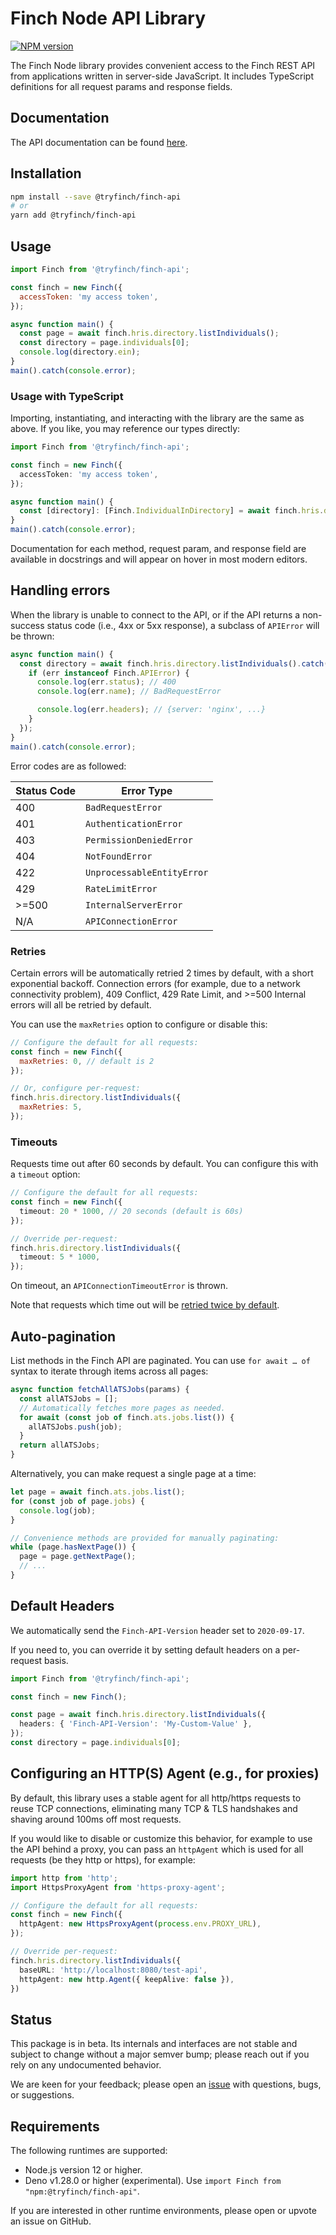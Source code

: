 # Finch Node API Library

[![NPM version](https://img.shields.io/npm/v/@tryfinch/finch-api.svg)](https://npmjs.org/package/@tryfinch/finch-api)

The Finch Node library provides convenient access to the Finch REST API from applications written in server-side JavaScript.
It includes TypeScript definitions for all request params and response fields.

## Documentation

The API documentation can be found [here](https://developer.tryfinch.com/).

## Installation

```sh
npm install --save @tryfinch/finch-api
# or
yarn add @tryfinch/finch-api
```

## Usage

```js
import Finch from '@tryfinch/finch-api';

const finch = new Finch({
  accessToken: 'my access token',
});

async function main() {
  const page = await finch.hris.directory.listIndividuals();
  const directory = page.individuals[0];
  console.log(directory.ein);
}
main().catch(console.error);
```

### Usage with TypeScript

Importing, instantiating, and interacting with the library are the same as above.
If you like, you may reference our types directly:

```ts
import Finch from '@tryfinch/finch-api';

const finch = new Finch({
  accessToken: 'my access token',
});

async function main() {
  const [directory]: [Finch.IndividualInDirectory] = await finch.hris.directory.listIndividuals();
}
main().catch(console.error);
```

Documentation for each method, request param, and response field are available in docstrings and will appear on hover in most modern editors.

## Handling errors

When the library is unable to connect to the API,
or if the API returns a non-success status code (i.e., 4xx or 5xx response),
a subclass of `APIError` will be thrown:

```ts
async function main() {
  const directory = await finch.hris.directory.listIndividuals().catch((err) => {
    if (err instanceof Finch.APIError) {
      console.log(err.status); // 400
      console.log(err.name); // BadRequestError

      console.log(err.headers); // {server: 'nginx', ...}
    }
  });
}
main().catch(console.error);
```

Error codes are as followed:

| Status Code | Error Type                 |
| ----------- | -------------------------- |
| 400         | `BadRequestError`          |
| 401         | `AuthenticationError`      |
| 403         | `PermissionDeniedError`    |
| 404         | `NotFoundError`            |
| 422         | `UnprocessableEntityError` |
| 429         | `RateLimitError`           |
| >=500       | `InternalServerError`      |
| N/A         | `APIConnectionError`       |

### Retries

Certain errors will be automatically retried 2 times by default, with a short exponential backoff.
Connection errors (for example, due to a network connectivity problem), 409 Conflict, 429 Rate Limit,
and >=500 Internal errors will all be retried by default.

You can use the `maxRetries` option to configure or disable this:

<!-- prettier-ignore -->
```js
// Configure the default for all requests:
const finch = new Finch({
  maxRetries: 0, // default is 2
});

// Or, configure per-request:
finch.hris.directory.listIndividuals({
  maxRetries: 5,
});
```

### Timeouts

Requests time out after 60 seconds by default. You can configure this with a `timeout` option:

<!-- prettier-ignore -->
```ts
// Configure the default for all requests:
const finch = new Finch({
  timeout: 20 * 1000, // 20 seconds (default is 60s)
});

// Override per-request:
finch.hris.directory.listIndividuals({
  timeout: 5 * 1000,
});
```

On timeout, an `APIConnectionTimeoutError` is thrown.

Note that requests which time out will be [retried twice by default](#retries).

## Auto-pagination

List methods in the Finch API are paginated.
You can use `for await … of` syntax to iterate through items across all pages:

```ts
async function fetchAllATSJobs(params) {
  const allATSJobs = [];
  // Automatically fetches more pages as needed.
  for await (const job of finch.ats.jobs.list()) {
    allATSJobs.push(job);
  }
  return allATSJobs;
}
```

Alternatively, you can make request a single page at a time:

```ts
let page = await finch.ats.jobs.list();
for (const job of page.jobs) {
  console.log(job);
}

// Convenience methods are provided for manually paginating:
while (page.hasNextPage()) {
  page = page.getNextPage();
  // ...
}
```

## Default Headers

We automatically send the `Finch-API-Version` header set to `2020-09-17`.

If you need to, you can override it by setting default headers on a per-request basis.

```ts
import Finch from '@tryfinch/finch-api';

const finch = new Finch();

const page = await finch.hris.directory.listIndividuals({
  headers: { 'Finch-API-Version': 'My-Custom-Value' },
});
const directory = page.individuals[0];
```

## Configuring an HTTP(S) Agent (e.g., for proxies)

By default, this library uses a stable agent for all http/https requests to reuse TCP connections, eliminating many TCP & TLS handshakes and shaving around 100ms off most requests.

If you would like to disable or customize this behavior, for example to use the API behind a proxy, you can pass an `httpAgent` which is used for all requests (be they http or https), for example:

<!-- prettier-ignore -->
```ts
import http from 'http';
import HttpsProxyAgent from 'https-proxy-agent';

// Configure the default for all requests:
const finch = new Finch({
  httpAgent: new HttpsProxyAgent(process.env.PROXY_URL),
});

// Override per-request:
finch.hris.directory.listIndividuals({
  baseURL: 'http://localhost:8080/test-api',
  httpAgent: new http.Agent({ keepAlive: false }),
})
```

## Status

This package is in beta. Its internals and interfaces are not stable
and subject to change without a major semver bump;
please reach out if you rely on any undocumented behavior.

We are keen for your feedback; please open an [issue](https://www.github.com/Finch-API/finch-api-node/issues) with questions, bugs, or suggestions.

## Requirements

The following runtimes are supported:

- Node.js version 12 or higher.
- Deno v1.28.0 or higher (experimental).
  Use `import Finch from "npm:@tryfinch/finch-api"`.

If you are interested in other runtime environments, please open or upvote an issue on GitHub.
